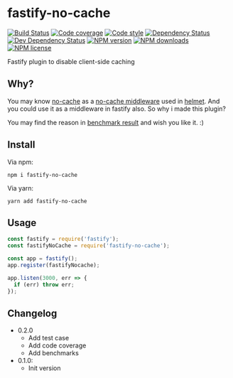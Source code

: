 # fastify-no-cache

[![Build Status][ci-img]][ci-url]
[![Code coverage][cov-img]][cov-url]
[![Code style][lint-img]][lint-url]
[![Dependency Status][dep-img]][dep-url]
[![Dev Dependency Status][dev-dep-img]][dev-dep-url]
[![NPM version][npm-ver-img]][npm-url]
[![NPM downloads][npm-dl-img]][npm-url]
[![NPM license][npm-lc-img]][npm-url]

Fastify plugin to disable client-side caching

## Why?

You may know [no-cache](https://github.com/helmetjs/nocache) as a [no-cache middleware](https://helmetjs.github.io/docs/nocache/) used in [helmet](https://github.com/helmetjs/helmet). And you could use it as a middleware in fastify also. So why i made this plugin?

You may find the reason in [benchmark result](./benchmarks/benchmark.txt) and wish you like it. :)

## Install

Via npm:

```shell
npm i fastify-no-cache
```

Via yarn:

```shell
yarn add fastify-no-cache
```

## Usage

```js
const fastify = require('fastify');
const fastifyNoCache = require('fastify-no-cache');

const app = fastify();
app.register(fastifyNocache);

app.listen(3000, err => {
  if (err) throw err;
});
```

## Changelog

- 0.2.0
  - Add test case
  - Add code coverage
  - Add benchmarks
- 0.1.0:
  - Init version

[ci-img]: https://img.shields.io/travis/poppinlp/fastify-no-cache.svg?style=flat-square
[ci-url]: https://travis-ci.org/poppinlp/fastify-no-cache
[cov-img]: https://img.shields.io/coveralls/poppinlp/fastify-no-cache.svg?style=flat-square
[cov-url]: https://coveralls.io/github/poppinlp/fastify-no-cache?branch=master
[lint-img]: https://img.shields.io/badge/code%20style-handsome-brightgreen.svg?style=flat-square
[lint-url]: https://github.com/poppinlp/eslint-config-handsome
[dep-img]: https://img.shields.io/david/poppinlp/fastify-no-cache.svg?style=flat-square
[dep-url]: https://david-dm.org/poppinlp/fastify-no-cache
[dev-dep-img]: https://img.shields.io/david/dev/poppinlp/fastify-no-cache.svg?style=flat-square
[dev-dep-url]: https://david-dm.org/poppinlp/fastify-no-cache#info=devDependencies
[npm-ver-img]: https://img.shields.io/npm/v/fastify-no-cache.svg?style=flat-square
[npm-dl-img]: https://img.shields.io/npm/dm/fastify-no-cache.svg?style=flat-square
[npm-lc-img]: https://img.shields.io/npm/l/fastify-no-cache.svg?style=flat-square
[npm-url]: https://www.npmjs.com/package/fastify-no-cache
